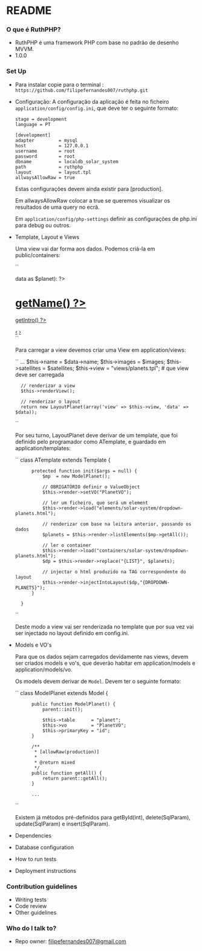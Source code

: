 # README #

### O que é RuthPHP? ###

* RuthPHP é uma framework PHP com base no padrão de desenho MVVM.
* 1.0.0

### Set Up ###

* Para instalar copie para o terminal : ```https://github.com/filipefernandes007/ruthphp.git``` 
* Configuração:
	A configuração da aplicação é feita no ficheiro ``application/config/config.ini``, que deve ter o seguinte formato:
	
	```
	stage = development
	language = PT

	[development]
	adapter 		= mysql
	host 			= 127.0.0.1
	username 		= root
	password 		= root
	dbname 			= localdb_solar_system
	path 			= ruthphp
	layout 			= layout.tpl
	allwaysAllowRaw = true
	```
	
	Estas configurações devem ainda existir para [production].
	
	Em allwaysAllowRaw colocar a true se queremos visualizar os resultados de uma query no ecrã.
	
	Em ``application/config/php-settings`` definir as configurações de php.ini para debug ou outros.
	
* Template, Layout e Views

	Uma view vai dar forma aos dados. Podemos criá-la em public/containers:

	``
	<div id="myCarousel" class="carousel slide">
	    <div class="carousel-inner">
	        <?php foreach($this->data as $planet): ?>
	            <div class="item planet-item">
	                <a href="/?view=ViewPlanet&args=<?= $planet->getId() ?>">
	                <img src="/images/<?= $planet->getImg() ?>" alt="">
	                <div class="container">
	                    <div class="carousel-caption lead">
	                        <h1><?= $planet->getName() ?></h1>
	                        <p class="lead"><?= $planet->getIntro() ?></p>
	                    </div>
	                </div>
	                </a>
	            </div>
	        <?php endforeach; ?>
	    </div>
	    <a class="left carousel-control" href="#" data-slide="prev">‹</a>
	    <a class="right carousel-control" href="#" data-slide="next">›</a>
	</div><!-- /.carousel -->
	``

	Para carregar a view devemos criar uma View em application/views:

	``
		...
		$this->name       = $data->name;
        $this->images     = $images;
        $this->satellites = $satellites;
        $this->view       = "views/planets.tpl"; # que view deve ser carregada

        // renderizar a view
        $this->renderView();

        // renderizar o layout
        return new LayoutPlanet(array('view' => $this->view, 'data' => $data));
	``

	Por seu turno, LayoutPlanet deve derivar de um template, que foi definido pelo programador como ATemplate, e guardado em application/templates:

	``
		class ATemplate extends Template {
        
	        protected function init($args = null) {
	            $mp  = new ModelPlanet();
	            
	            // OBRIGATÓRIO definir o ValueObject
	            $this->render->setVO("PlanetVO"); 
	            
	            // ler um ficheiro, que será um element
	            $this->render->load("elements/solar-system/dropdown-planets.html");
	            
	            // renderizar com base na leitura anterior, passando os dados
	            $planets = $this->render->listElements($mp->getAll());
	            
	            // ler o container 
	            $this->render->load("containers/solar-system/dropdown-planets.html");
	            $dp = $this->render->replace("{LIST}", $planets);

	            // injectar o html produzido na TAG correspondente do layout
	            $this->render->injectIntoLayout($dp,"{DROPDOWN-PLANETS}");
	        }
	        
	    }
	``

	Deste modo a view vai ser renderizada no template que por sua vez vai ser injectado no layout definido em config.ini.

* Models e VO's

	Para que os dados sejam carregados devidamente nas views, devem ser criados models e vo's, que deverão habitar em application/models e application/models/vo.

	Os models devem derivar de ``Model``. Devem ter o seguinte formato:

	``
		class ModelPlanet extends Model {

		    public function ModelPlanet() {
		        parent::init();

		        $this->table      = "planet";
		        $this->vo         = "PlanetVO";
		        $this->primaryKey = "id";
		    }
		    
		    /**
		     * [allowRaw(production)]
		     * 
		     * @return mixed
		     */
		    public function getAll() {
		        return parent::getAll();
		    }

		    ...
	``

	Existem já métodos pré-definidos para getById(int), delete(SqlParam), update(SqlParam) e insert(SqlParam).
	
	
* Dependencies
* Database configuration
* How to run tests
* Deployment instructions

### Contribution guidelines ###

* Writing tests
* Code review
* Other guidelines

### Who do I talk to? ###

* Repo owner: filipefernandes007@gmail.com